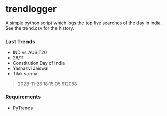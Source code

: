 # trendlogger
A simple python script which logs the top five searches of the day in India.<br>See the trend.csv for the history.<br>

<!-- Last Trends -->
### Last Trends
* IND vs AUS T20
* 26/11
* Constitution Day of India
* Yashasvi Jaiswal
* Tilak varma
> 2023-11-26 18:15:05.612088

<!-- Requirements -->
### Requirements
* [PyTrends](https://github.com/dreyco676/pytrends)
